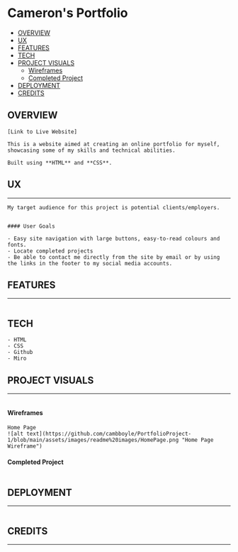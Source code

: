 <!-- omit in toc -->
Cameron's Portfolio
======

- [OVERVIEW](#overview)
- [UX](#ux)
- [FEATURES](#features)
- [TECH](#tech)
- [PROJECT VISUALS](#project-visuals)
    - [Wireframes](#wireframes)
    - [Completed Project](#completed-project)
- [DEPLOYMENT](#deployment)
- [CREDITS](#credits)

## OVERVIEW

```
[Link to Live Website]

This is a website aimed at creating an online portfolio for myself, showcasing some of my skills and technical abilities.

Built using **HTML** and **CSS**.
```
## UX

----
```
My target audience for this project is potential clients/employers.


#### User Goals

- Easy site navigation with large buttons, easy-to-read colours and fonts.
- Locate completed projects
- Be able to contact me directly from the site by email or by using the links in the footer to my social media accounts.
```
## FEATURES

----
```

```

## TECH

```
- HTML
- CSS
- Github
- Miro
```

## PROJECT VISUALS

----
```

```
#### Wireframes

```
Home Page
![alt text](https://github.com/cambboyle/PortfolioProject-1/blob/main/assets/images/readme%20images/HomePage.png "Home Page Wireframe")
```
#### Completed Project
```

```
## DEPLOYMENT

----
```

```

## CREDITS

----
```

```
